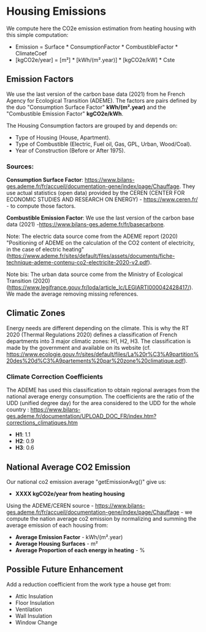 # Housing Emissions
We compute here the CO2e emission estimation from heating housing with this simple computation:
- Emission = Surface * ConsumptionFactor * CombustibleFactor * ClimateCoef
- [kgCO2e/year] = [m²] * [kWh/(m².year)] * [kgCO2e/kW] * Cste

## Emission Factors
We use the last version of the carbon base data (2021) from he French Agency for Ecological Transition (ADEME). The factors are pairs defined by the duo "Consumption Surface Factor" **kWh/(m².year)** and the "Combustible Emission Factor" **kgCO2e/kWh**.

The Housing Consumption factors are grouped by and depends on:
- Type of Housing (House, Apartment).
- Type of Combustible (Electric, Fuel oil, Gas, GPL, Urban, Wood/Coal).
- Year of Construction (Before or After 1975).

### Sources:
**Consumption Surface Factor**: https://www.bilans-ges.ademe.fr/fr/accueil/documentation-gene/index/page/Chauffage. They use actual statistics (open data) provided by the CEREN (CENTER FOR ECONOMIC STUDIES AND RESEARCH ON ENERGY) - https://www.ceren.fr/ - to compute those factors.

**Combustible Emission Factor**: We use the last version of the carbon base data (2021) -https://www.bilans-ges.ademe.fr/fr/basecarbone.

Note: The electric data source come from the ADEME report (2020) "Positioning of ADEME on the calculation of the CO2 content of electricity, in the case of electric heating" (https://www.ademe.fr/sites/default/files/assets/documents/fiche-technique-ademe-contenu-co2-electricite-2020-v2.pdf).

Note bis: The urban data source come from the Ministry of Ecological Transition (2020) (https://www.legifrance.gouv.fr/loda/article_lc/LEGIARTI000042428417/). We made the average removing missing references.

## Climatic Zones
Energy needs are different depending on the climate. This is why the RT 2020 (Thermal Regulations 2020) defines a classification of French departments into 3 major climatic zones: H1, H2, H3. The classification is made by the government and available on its website (cf. https://www.ecologie.gouv.fr/sites/default/files/La%20r%C3%A9partition%20des%20d%C3%A9partements%20par%20zone%20climatique.pdf).

### Climate Correction Coefficients
The ADEME has used this classification to obtain regional averages from the national average energy consumption. The coefficients are the ratio of the UDD (unified degree day) for the area considered to the UDD for the whole country : https://www.bilans-ges.ademe.fr/documentation/UPLOAD_DOC_FR/index.htm?corrections_climatiques.htm

- **H1**: 1.1
- **H2**: 0.9
- **H3**: 0.6

## National Average CO2 Emission
 Our national co2 emission average "getEmissionAvg()" give us:
 - **XXXX kgCO2e/year from heating housing**

Using the ADEME/CEREN source - https://www.bilans-ges.ademe.fr/fr/accueil/documentation-gene/index/page/Chauffage - we compute the nation average co2 emission by normalizing and summing the average emission of each housing from:
- **Average Emission Factor** - kWh/(m².year)
- **Average Housing Surfaces** - m²
- **Average Proportion of each energy in heating** - %

## Possible Future Enhancement
Add a reduction coefficient from the work type a house get from:
- Attic Insulation
- Floor Insulation
- Ventilation
- Wall Insulation
- Window Change
